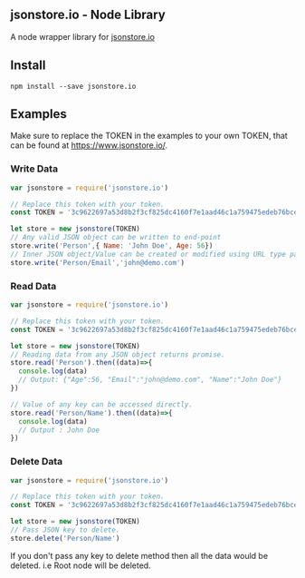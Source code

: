 ## jsonstore.io - Node Library
A node wrapper library for <a href='https://jsonstore.io'>jsonstore.io</a>

## Install
``` shell
npm install --save jsonstore.io
```
## Examples
Make sure to replace the TOKEN in the examples to your own TOKEN, that can be found at <a href='https://www.jsonstore.io/'>https://www.jsonstore.io/</a>.

### Write Data
```js
var jsonstore = require('jsonstore.io')

// Replace this token with your token.
const TOKEN = '3c9622697a53d8b2f3cf825dc4160f7e1aad46c1a759475edeb76bce5cd33a64'

let store = new jsonstore(TOKEN)
// Any valid JSON object can be written to end-point
store.write('Person',{ Name: 'John Doe', Age: 56})
// Inner JSON object/Value can be created or modified using URL type path.
store.write('Person/Email','john@demo.com')
```

### Read Data
```js
var jsonstore = require('jsonstore.io')

// Replace this token with your token.
const TOKEN = '3c9622697a53d8b2f3cf825dc4160f7e1aad46c1a759475edeb76bce5cd33a64'

let store = new jsonstore(TOKEN)
// Reading data from any JSON object returns promise.
store.read('Person').then((data)=>{
  console.log(data)
  // Output: {"Age":56, "Email":"john@demo.com", "Name":"John Doe"}
})

// Value of any key can be accessed directly.
store.read('Person/Name').then((data)=>{
  console.log(data)
  // Output : John Doe
})
```

### Delete Data
```js
var jsonstore = require('jsonstore.io')

// Replace this token with your token.
const TOKEN = '3c9622697a53d8b2f3cf825dc4160f7e1aad46c1a759475edeb76bce5cd33a64'

let store = new jsonstore(TOKEN)
// Pass JSON key to delete.
store.delete('Person/Name')
```
If you don't pass any key to delete method then all the data would be deleted.
i.e Root node will be deleted. 

